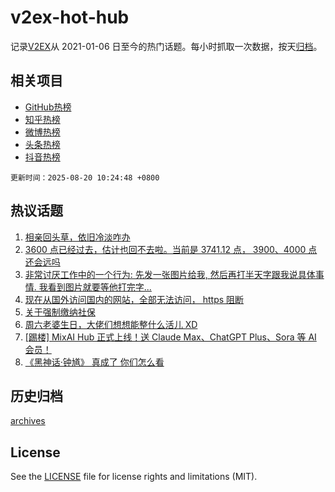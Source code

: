 # v2ex-hot-hub

 记录[V2EX](https://www.v2ex.com/)从 2021-01-06 日至今的热门话题。每小时抓取一次数据，按天[归档](archives)。
 
 ## 相关项目

- [GitHub热榜](https://github.com/snaildev/github-hot-hub)
- [知乎热榜](https://github.com/snaildev/zhihu-hot-hub)
- [微博热榜](https://github.com/snaildev/weibo-hot-hub)
- [头条热榜](https://github.com/snaildev/toutiao-hot-hub)
- [抖音热榜](https://github.com/snaildev/douyin-hot-hub)


 `更新时间：2025-08-20 10:24:48 +0800`

## 热议话题

1. [相亲回头草，依旧冷淡咋办](https://www.v2ex.com/t/1153426)
1. [3600 点已经过去，估计也回不去啦。当前是 3741.12 点， 3900、4000 点还会远吗](https://www.v2ex.com/t/1153392)
1. [非常讨厌工作中的一个行为: 先发一张图片给我, 然后再打半天字跟我说具体事情. 我看到图片就要等他打完字...](https://www.v2ex.com/t/1153427)
1. [现在从国外访问国内的网站，全部无法访问， https 阻断](https://www.v2ex.com/t/1153562)
1. [关于强制缴纳社保](https://www.v2ex.com/t/1153477)
1. [周六老婆生日，大佬们想想能整什么活儿 XD](https://www.v2ex.com/t/1153582)
1. [[踢楼] MixAI Hub 正式上线！送 Claude Max、ChatGPT Plus、Sora 等 AI 会员！](https://www.v2ex.com/t/1153406)
1. [《黑神话·钟馗》 真成了 你们怎么看](https://www.v2ex.com/t/1153588)

## 历史归档

[archives](archives)

## License

See the [LICENSE](LICENSE) file for license rights and limitations (MIT).
